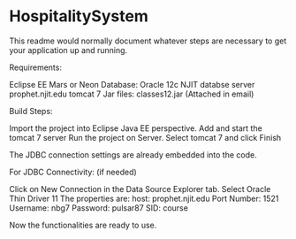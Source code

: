 # HospitalitySystem

This readme would normally document whatever steps are necessary to get your application up and running.

Requirements:

Eclipse EE Mars or Neon
Database: Oracle 12c NJIT databse server prophet.njit.edu
tomcat 7
Jar files: classes12.jar (Attached in email)

Build Steps:

Import the project into Eclipse Java EE perspective.
Add and start the tomcat 7 server
Run the project on Server.
Select tomcat 7 and click Finish

The JDBC connection settings are already embedded into the code.

For JDBC Connectivity: (if needed)

Click on New Connection in the Data Source Explorer tab.
Select Oracle Thin Driver 11
The properties are:
host: prophet.njit.edu
Port Number: 1521
Username: nbg7
Password: pulsar87
SID: course

Now the functionalities are ready to use.
